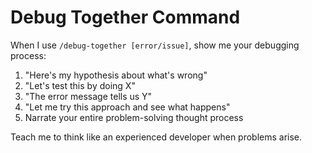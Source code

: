 # Debug Together Command

When I use `/debug-together [error/issue]`, show me your debugging process:

1. "Here's my hypothesis about what's wrong"
2. "Let's test this by doing X"
3. "The error message tells us Y"
4. "Let me try this approach and see what happens"
5. Narrate your entire problem-solving thought process

Teach me to think like an experienced developer when problems arise.